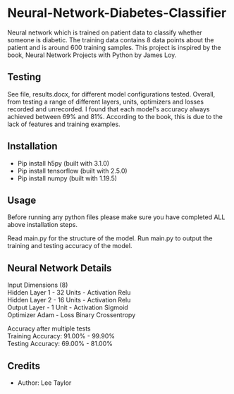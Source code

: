 # Neural-Network-Diabetes-Classifier
Neural network which is trained on patient data to classify whether someone is diabetic. 
The training data contains 8 data points about the patient and is around 600 training samples. 
This project is inspired by the book, Neural Network Projects with Python by James Loy.

## Testing
See file, results.docx, for different model configurations tested. Overall, from testing a range of 
different layers, units, optimizers and losses recorded and unrecorded. I found that each model's 
accuracy always achieved between 69% and 81%. According to the book, this is due to the lack of features
and training examples.

## Installation
* Pip install h5py (built with 3.1.0)
* Pip install tensorflow (built with 2.5.0)
* Pip install numpy (built with 1.19.5)

## Usage
Before running any python files please make sure you have completed ALL above installation steps.

Read main.py for the structure of the model. Run main.py to output the training and testing accuracy 
of the model.

## Neural Network Details
Input Dimensions (8)  
Hidden Layer 1 - 32 Units - Activation Relu  
Hidden Layer 2 - 16 Units - Activation Relu  
Output Layer - 1 Unit - Activation Sigmoid  
Optimizer Adam - Loss Binary Crossentropy  

Accuracy after multiple tests  
Training Accuracy: 91.00% - 99.90%  
Testing Accuracy: 69.00% - 81.00%

## Credits
* Author: Lee Taylor
